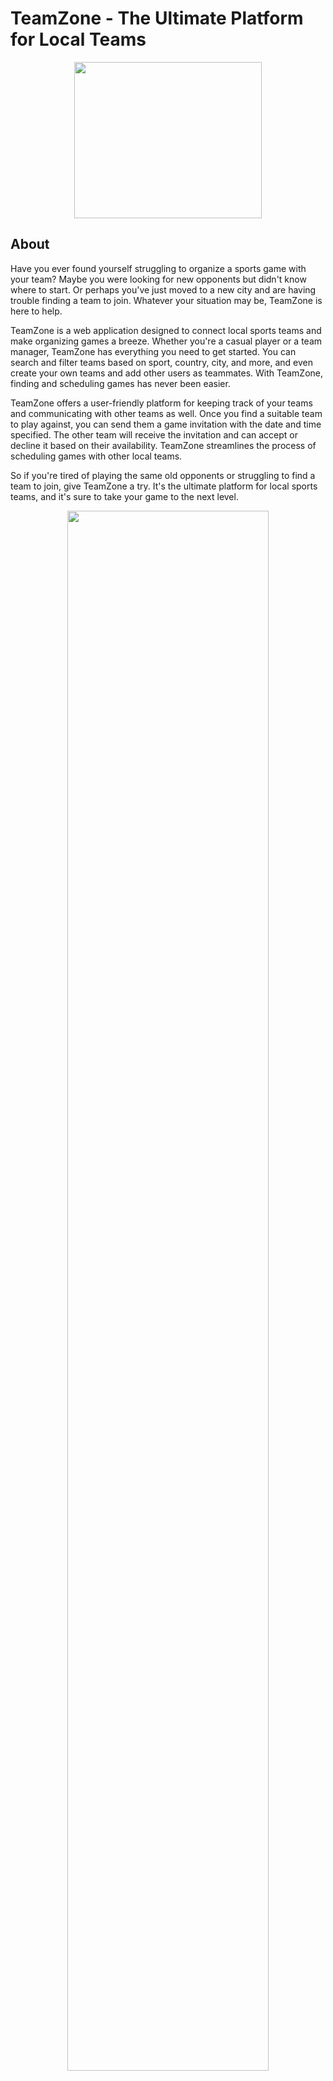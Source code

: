 # TeamZone - The Ultimate Platform for Local Teams

<p align="center">
  <img src="https://github.com/saad-out/TeamZone/blob/main/web/static/images/app_logo.png" style="height: 250px; width:300px;"/>
</p>

## About 

Have you ever found yourself struggling to organize a sports game with your team? Maybe you were looking for new opponents but didn't know where to start. Or perhaps you've just moved to a new city and are having trouble finding a team to join. Whatever your situation may be, TeamZone is here to help.

TeamZone is a web application designed to connect local sports teams and make organizing games a breeze. Whether you're a casual player or a team manager, TeamZone has everything you need to get started. You can search and filter teams based on sport, country, city, and more, and even create your own teams and add other users as teammates. With TeamZone, finding and scheduling games has never been easier.

TeamZone offers a user-friendly platform for keeping track of your teams and communicating with other teams as well. Once you find a suitable team to play against, you can send them a game invitation with the date and time specified. The other team will receive the invitation and can accept or decline it based on their availability. TeamZone streamlines the process of scheduling games with other local teams.

So if you're tired of playing the same old opponents or struggling to find a team to join, give TeamZone a try. It's the ultimate platform for local sports teams, and it's sure to take your game to the next level.

<p align="center">
  <img src="https://github.com/saad-out/TeamZone/blob/main/web/static/images/landing.png" style="width:80%;"/>
</p>

## Features and Functionality
TeamZone offers a variety of features designed to make connecting and organizing games between local sports teams easier than ever. Here are just a few of the key features:

### Team Search and Filtering
TeamZone allows users to search and filter teams based on a variety of criteria, including sport, country, city, and more. This makes it easy to find local teams that match your preferences and interests.
<p align="center">
  <img src="https://github.com/saad-out/TeamZone/blob/main/web/static/images/search.png" style="width:50%;"/>
</p>

### Team Creation and Player Management
Users can create their own teams and add other users as players to their teams. This allows team managers to quickly and easily organize games with other local teams.
<p align="center">
  <img src="https://github.com/saad-out/TeamZone/blob/main/web/static/images/create.png" style="width:50%;"/>
</p>

### Game Invitations and RSVPs
Once a suitable team has been found, users can send game invitations with the date and time specified, along with an optional message. The other team can then RSVP to the invitation and accept or decline based on their availability.
<p align="center">
  <img src="https://github.com/saad-out/TeamZone/blob/main/web/static/images/RSVP.png" style="width:50%;"/>
</p>

### Team info
With TeamZone, users can easily manage their own teams. Each team has a profile page where users can view and edit team information and add players. Team managers can quickly organize games with other local teams, and sending team invites to other users to join their teams.
<p align="center">
  <img src="https://github.com/saad-out/TeamZone/blob/main/web/static/images/myteams.png" style="width:50%;"/>
</p>


## Technologies Used
![HTML Badge](https://img.shields.io/badge/HTML5-E34F26?style=flat&logo=html5&logoColor=white) ![CSS Badge](https://img.shields.io/badge/CSS3-1572B6?style=flat&logo=css3&logoColor=white) ![Bootstrap Badge](https://img.shields.io/badge/Bootstrap-563D7C?style=flat&logo=bootstrap&logoColor=white) ![Python Badge](https://img.shields.io/badge/Python-3776AB?style=flat&logo=python&logoColor=white) ![Flask Badge](https://img.shields.io/badge/Flask-2.2.3-orange.svg) ![SQLAlchemy Badge](https://img.shields.io/badge/SQLAlchemy-red?style=flat&logo=python&logoColor=white) ![MySQL Badge](https://img.shields.io/badge/MySQL-00000F?style=flat&logo=mysql&logoColor=white) 

TeamZone is a web application built using a variety of technologies. The user interface is primarily developed using HTML and CSS, with a significant number of Bootstrap components for enhanced styling and responsive design.

The application's backend is developed using the Flask Python web framework. Flask provides a lightweight yet powerful foundation for developing web applications, allowing for rapid development and easy integration with other Python libraries.

Data storage for the application is provided by a MySQL database management system (DBMS), with the SQLAlchemy ORM providing an intuitive and flexible way to interact with the database.

Together, these technologies form a robust and reliable foundation for TeamZone, allowing for seamless integration between the frontend and backend components of the application.

## Installation and Usage Instructions

### Prerequisites
Before installing the app, please make sure you have the following prerequisites installed:

*`MySQL`*: The app requires a MySQL database to store data. If you don't have MySQL installed, you can download and install it from the official MySQL website: https://www.mysql.com/downloads/

*`Python`*: The app requires Python as it is build using *Flask Python Web Framework*. You can download and install Python from the official Python website: https://www.python.org/downloads/

### Usage
To run the app locally for testing purposes, follow these steps:
1. Clone the repository to your local machine:
  ```
  git clone https://github.com/saad-out/TeamZone.git
  ```
2. Step into the directory:
  ```
  cd TeamZone
  ```
3. Create a Python [virtual environment](https://docs.python.org/3/library/venv.html) and activate it:
  ```
  # For Unix-based Systems
  python3 -m venv venv
  source venv/bin/activate
  
  # For Windows Users
  python -m venv venv
  venv\Scripts\activate.bat
  ```
4. Install the required packages:
  ```
  pip install -r requirements.txt
  ```
5. Create the MySQL database and user by running the following command (You can customize the values in `setup_mysql_dev.sql`, *USE A STRONG PASSWORD FOR THE USER*):
  ```
  # For Unix-based Systems
  cat setup_mysql_dev.sql | sudo mysql
  
  # For Windows Users
  type setup_mysql_dev.sql | mysql -u root -p
  ```
6. Create a `.env` file in the main directory and include the values for the following variables:
  ```
  APP_KEY=<your_flask_app_secret_key>
  
  MAIL_USER=<your_app_email_username>
  MAIL_PASS=<your_app_email_password>
  
  TZ_MYSQL_USER=<your_mysql_username>
  TZ_MYSQL_PWD=<your_mysql_password>
  TZ_MYSQL_HOST=<your_mysql_host>
  TZ_MYSQL_DB=<your_mysql_database>
  
  RECAPTCHA_SITE_KEY=<your_reCAPTCHA_site_key>
  RECAPTCHA_SECRET_KEY=<your_reCAPTCHA_secret_key>
  
  API_URL=<api_url>
  ```
  Here's what each variable means:
  
  `APP_KEY`: Flask app secret key. You can generate one by running `python -c 'import os; print(os.urandom(16))'` and copying the output to the .env file.
  
  `TZ_MYSQL_USER, TZ_MYSQL_PWD, TZ_MYSQL_HOST, TZ_MYSQL_DB`: MySQL database configuration. Change these values to match your MySQL setup in `setup_mysql_dev.sql`.
  
  `MAIL_USER, MAIL_PASS`: Gmail account configuration. Create a Gmail account for the app and use its username and password for these variables to enable the forgot     password feature to work with Flask-Mail.
  
  `RECAPTCHA_SITE_KEY, RECAPTCHA_SECRET_KEY`: Google reCAPTCHA v3 configuration. Get the keys by visiting the Google reCAPTCHA Admin Console.
  
  `API_URL`: The url to the API, if you're running on the default localhost port 5001, it should be `http://localhost:5001`
  
  
7. Start the web and API servers by running the following commands separately in two different terminal windows from the main directory:
  ```
  # python3 OR python
  python3 -m web.app
  ```
  In a separate shell:
  ```
  # python3 OR python
  python3 -m api.v1.app
  ```
8. Access the web app at `http://localhost:5000` and the API at `http://localhost:5001`. The web app communicates with the API through the JavaScript code.

## Architecture

TeamZone consists of two Flask applications: a web app and an API app. The web app is responsible for rendering the user interface and handling user interactions, while the API app provides the data and functionality for the web app to interact with.

The web app, built using Flask, serves as the front-end of the application and is responsible for rendering the web pages that users interact with. It utilizes JavaScript to fetch data from the API app and dynamically populate the pages with content.

The API app, also built using Flask, serves as the back-end of the application and provides the data and functionality required by the web app. It exposes RESTful endpoints that the web app can communicate with to retrieve or modify data. The API app is designed to handle requests from the web app and provide the necessary data for the web app to render the user interface.

It's important to note that not all features of the app require authentication. Non-logged-in users still have access to the search and filter functionality, allowing them to search and filter teams and games. However, certain features such as team creation, team management, game invites, and other functionalities are only available to logged-in users who have authenticated themselves. This approach ensures that both logged-in and non-logged-in users can benefit from the app's functionalities while maintaining appropriate access controls and security measures.

<p align="center">
  <img src="https://github.com/saad-out/TeamZone/blob/main/web/static/images/Search_archi.png" style="width:80%;"/>
</p>

## Background

This project was developed as part of the ALX Software Engineering program, specifically as a portfolio project for the Foundations section of the program. The aim of this project was to apply the skills and knowledge gained during the previous 9-month to learn the fundamentals of software engineering.

Prior to the program, the idea for this application had been in mind for a while, but lacked the necessary skills and knowledge to bring it to life. The program started with the basics of programming with no prior knowledge needed and gradually built up to more advanced topics such as web development, databases, and more. Throughout the program, a wide range of technologies and tools were covered, including Python, Flask, MySQL, SQLAlchemy, HTML/CSS, etc.

With the skills and knowledge gained from the program, this web application was developed from start to finish, covering all aspects of the development process including planning, design, implementation, testing, and deployment (Although the app is not live right now). The application serves as a showcase of the skills and knowledge gained during the program, and demonstrates the ability to develop a fully functional web application using industry-standard technologies and best practices.

## Acknowledgement
This project was made possible thanks to the following contributors: <br>
[Saad Out](https://github.com/saad-out) <br>
[Yusuf Yusuf](https://github.com/koredeycode)

We would like to thank the ALX community program for providing us with the opportunity to learn and grow our skills in software engineering. The knowledge and experience we gained during the program was invaluable and will stay with us for years to come.
